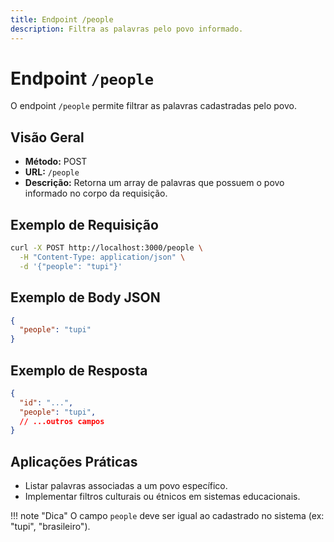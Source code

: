 ```yaml
---
title: Endpoint /people
description: Filtra as palavras pelo povo informado.
---
```


# Endpoint `/people`

O endpoint `/people` permite filtrar as palavras cadastradas pelo povo.

## Visão Geral

- **Método:** POST
- **URL:** `/people`
- **Descrição:** Retorna um array de palavras que possuem o povo informado no corpo da requisição.

## Exemplo de Requisição

```bash
curl -X POST http://localhost:3000/people \
  -H "Content-Type: application/json" \
  -d '{"people": "tupi"}'
```

## Exemplo de Body JSON

```json
{
  "people": "tupi"
}
```

## Exemplo de Resposta

```json
{
  "id": "...",
  "people": "tupi",
  // ...outros campos
}
```

## Aplicações Práticas

- Listar palavras associadas a um povo específico.
- Implementar filtros culturais ou étnicos em sistemas educacionais.

!!! note "Dica"
    O campo `people` deve ser igual ao cadastrado no sistema (ex: "tupi", "brasileiro").
